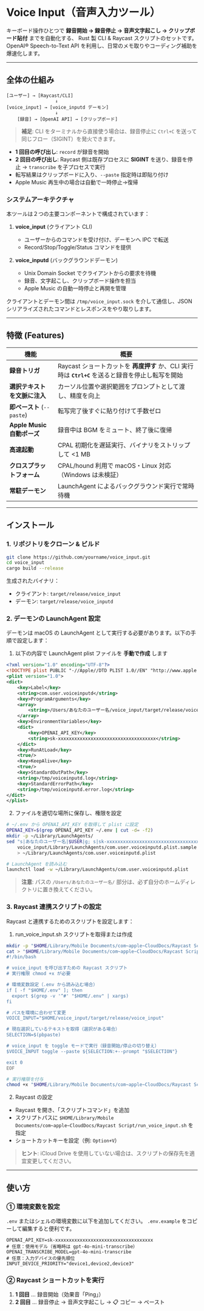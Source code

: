 # Voice Input（音声入力ツール）

キーボード操作ひとつで **録音開始 → 録音停止 → 音声文字起こし → クリップボード貼付** までを自動化する、
Rust 製 CLI & Raycast スクリプトのセットです。
OpenAI® Speech-to-Text API を利用し、⽇常のメモ取りやコーディング補助を爆速化します。

---

## 全体の仕組み

```
[ユーザー] → [Raycast/CLI]
                  ↓
[voice_input] → [voice_inputd デーモン]
                  ↓
    [録音] → [OpenAI API] → [クリップボード]
```

> **補足**: CLI をターミナルから直接使う場合は、録音停止に `Ctrl+C` を送って同じフロー（SIGINT）を発火できます。

- **1 回目の呼び出し**: `record` が録音を開始
- **2 回目の呼び出し**: Raycast 側は既存プロセスに **SIGINT** を送り、録音を停止 → `transcribe` を子プロセスで実行
- 転写結果はクリップボードに入り、`--paste` 指定時は即貼り付け
- Apple Music 再生中の場合は自動で一時停止→復帰

### システムアーキテクチャ

本ツールは２つの主要コンポーネントで構成されています：

1. **voice_input** (クライアント CLI)
   - ユーザーからのコマンドを受け付け、デーモンへ IPC で転送
   - Record/Stop/Toggle/Status コマンドを提供

2. **voice_inputd** (バックグラウンドデーモン)
   - Unix Domain Socket でクライアントからの要求を待機
   - 録音、文字起こし、クリップボード操作を担当
   - Apple Music の自動一時停止と再開を管理

クライアントとデーモン間は `/tmp/voice_input.sock` を介して通信し、JSON シリアライズされたコマンドとレスポンスをやり取りします。

---

## 特徴 (Features)

| 機能                         | 概要                                                                                               |
| ---------------------------- | -------------------------------------------------------------------------------------------------- |
| **録音トリガ**               | Raycast ショートカットを **再度押す** か、CLI 実行時は **`Ctrl+C`** を送ると録音を停止し転写を開始 |
| **選択テキストを文脈に注入** | カーソル位置や選択範囲をプロンプトとして渡し、精度を向上                                           |
| **即ペースト** (`--paste`)   | 転写完了後すぐに貼り付けて手数ゼロ                                                                 |
| **Apple Music 自動ポーズ**   | 録音中は BGM をミュート、終了後に復帰                                                              |
| **高速起動**                 | CPAL 初期化を遅延実行、バイナリをストリップして <1 MB                                              |
| **クロスプラットフォーム**   | CPAL/hound 利用で macOS・Linux 対応（Windows は未検証）                                            |
| **常駐デーモン**             | LaunchAgent によるバックグラウンド実行で常時待機                                                   |

---

## インストール

### 1. リポジトリをクローン & ビルド

```bash
git clone https://github.com/yourname/voice_input.git
cd voice_input
cargo build --release
```

生成されたバイナリ：
- クライアント: `target/release/voice_input`
- デーモン: `target/release/voice_inputd`

### 2. デーモンの LaunchAgent 設定

デーモンは macOS の LaunchAgent として実行する必要があります。以下の手順で設定します：

1. 以下の内容で LaunchAgent plist ファイルを **手動で作成** します

```xml
<?xml version="1.0" encoding="UTF-8"?>
<!DOCTYPE plist PUBLIC "-//Apple//DTD PLIST 1.0//EN" "http://www.apple.com/DTDs/PropertyList-1.0.dtd">
<plist version="1.0">
<dict>
    <key>Label</key>
    <string>com.user.voiceinputd</string>
    <key>ProgramArguments</key>
    <array>
        <string>/Users/あなたのユーザー名/voice_input/target/release/voice_inputd</string>
    </array>
    <key>EnvironmentVariables</key>
    <dict>
        <key>OPENAI_API_KEY</key>
        <string>sk-xxxxxxxxxxxxxxxxxxxxxxxxxxxxxxxxxxxx</string>
    </dict>
    <key>RunAtLoad</key>
    <true/>
    <key>KeepAlive</key>
    <true/>
    <key>StandardOutPath</key>
    <string>/tmp/voiceinputd.log</string>
    <key>StandardErrorPath</key>
    <string>/tmp/voiceinputd.error.log</string>
</dict>
</plist>
```

2. ファイルを適切な場所に保存し、権限を設定

```bash
# ~/.env から OPENAI_API_KEY を取得して plist に設定
OPENAI_KEY=$(grep OPENAI_API_KEY ~/.env | cut -d= -f2)
mkdir -p ~/Library/LaunchAgents/
sed "s|あなたのユーザー名|$USER|g; s|sk-xxxxxxxxxxxxxxxxxxxxxxxxxxxxxxxxxxxx|$OPENAI_KEY|g" \
    voice_input/Library/LaunchAgents/com.user.voiceinputd.plist.sample \
    > ~/Library/LaunchAgents/com.user.voiceinputd.plist

# LaunchAgent を読み込む
launchctl load -w ~/Library/LaunchAgents/com.user.voiceinputd.plist
```

> **注意**: パスの `/Users/あなたのユーザー名/` 部分は、必ず自分のホームディレクトリに置き換えてください。

### 3. Raycast 連携スクリプトの設定

Raycast と連携するためのスクリプトを設定します：

1. run_voice_input.sh スクリプトを取得または作成

```bash
mkdir -p "$HOME/Library/Mobile Documents/com~apple~CloudDocs/Raycast Script/"
cat > "$HOME/Library/Mobile Documents/com~apple~CloudDocs/Raycast Script/run_voice_input.sh" << 'EOF'
#!/bin/bash

# voice_input を呼び出すための Raycast スクリプト
# 実行権限 chmod +x が必要

# 環境変数設定（.env から読み込む場合）
if [ -f "$HOME/.env" ]; then
  export $(grep -v '^#' "$HOME/.env" | xargs)
fi

# パスを環境に合わせて変更
VOICE_INPUT="$HOME/voice_input/target/release/voice_input"

# 現在選択しているテキストを取得（選択がある場合）
SELECTION=$(pbpaste)

# voice_input を toggle モードで実行（録音開始/停止の切り替え）
$VOICE_INPUT toggle --paste ${SELECTION:+--prompt "$SELECTION"}

exit 0
EOF

# 実行権限を付与
chmod +x "$HOME/Library/Mobile Documents/com~apple~CloudDocs/Raycast Script/run_voice_input.sh"
```

2. Raycast の設定

- Raycast を開き、「スクリプトコマンド」を追加
- スクリプトパスに `$HOME/Library/Mobile Documents/com~apple~CloudDocs/Raycast Script/run_voice_input.sh` を指定
- ショートカットキーを設定（例: `Option+V`）

> **ヒント**: iCloud Drive を使用していない場合は、スクリプトの保存先を適宜変更してください。

---

## 使い方

### ① 環境変数を設定

`.env` またはシェルの環境変数に以下を追加してください。
`.env.example` をコピーして編集すると便利です。

```dotenv
OPENAI_API_KEY=sk-xxxxxxxxxxxxxxxxxxxxxxxxxxxxxxxxxxxx
# 任意：使用モデル（省略時は gpt-4o-mini-transcribe）
OPENAI_TRANSCRIBE_MODEL=gpt-4o-mini-transcribe
# 任意：入力デバイスの優先順位
INPUT_DEVICE_PRIORITY="device1,device2,device3"
```

### ② Raycast ショートカットを実行

1. **1 回目** … 録音開始（効果音「Ping」）
2. **2 回目** … 録音停止 → 音声文字起こし → 📋 コピー → ペースト
